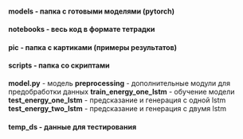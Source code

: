 #### models - папка с готовыми моделями (pytorch)
#### notebooks - весь код в формате тетрадки
#### pic - папка с картиками (примеры результатов)
#### scripts - папка со скриптами

**model.py** - модель 
**preprocessing** - дополнительные модули для предобработки данных
**train_energy_one_lstm** - обучение модели
**test_energy_one_lstm** - предсказание и генерация с одной lstm
**test_energy_two_lstm** - предсказание и генерация с двумя lstm



#### temp_ds - данные для тестирования
